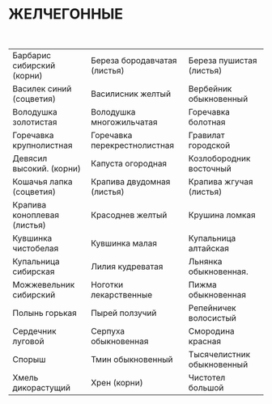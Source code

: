 # ЖЕЛЧЕГОННЫЕ

 

|                             |                              |                            |
|-----------------------------|------------------------------|----------------------------|
| Барбарис сибирский (корни)  | Береза бородавчатая (листья) | Береза пушистая (листья)   |
| Василек синий (соцветия)    | Василисник желтый            | Вербейник обыкновенный     |
| Володушка золотистая        | Володушка многожильчатая     | Горечавка болотная         |
| Горечавка крупнолистная     | Горечавка перекрестнолистная | Гравилат городской         |
| Девясил высокий. (корни)    | Капуста огородная            | Козлобородник восточный    |
| Кошачья лапка (соцветия)    | Крапива двудомная (листья)   | Крапива жгучая (листья)    |
| Крапива коноплевая (листья) | Красоднев желтый             | Крушина ломкая             |
| Кувшинка чистобелая         | Кувшинка малая               | Купальница алтайская       |
| Купальница сибирская        | Лилия кудреватая             | Льнянка обыкновенная.      |
| Можжевельник сибирский      | Ноготки лекарственные        | Пижма обыкновенная         |
| Полынь горькая              | Пырей ползучий               | Репейничек волосистый      |
| Сердечник луговой           | Серпуха обыкновенная         | Смородина красная          |
| Спорыш                      | Тмин обыкновенный            | Тысячелистник обыкновенный |
| Хмель дикорастущий          | Хрен (корни)                 | Чистотел большой           |
